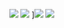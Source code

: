 <image src="images/capture.png">
<image src="images/capture1.png">
]<image src="images/capture3.png">
<image src="images/capture4.png">
